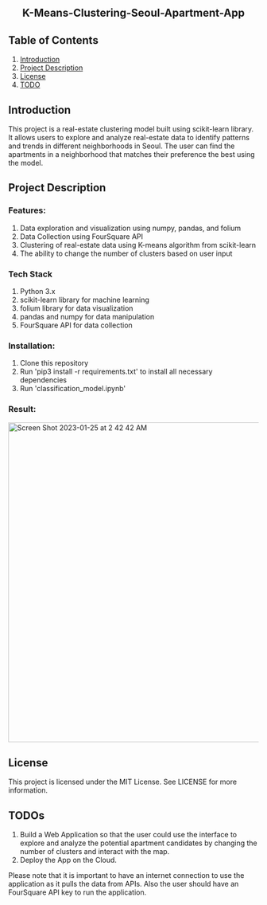 <center><h2>K-Means-Clustering-Seoul-Apartment-App</h2></center>

<h2>Table of Contents </h2>

1. <a href="#introduction">Introduction</a> 
2. <a href="#project">Project Description</a> 
3. <a href="#License">License</a> 
4. <a href="#todo">TODO</a> 

<h2 id="introduction">Introduction </h2>
This project is a real-estate clustering model built using scikit-learn library. It allows users to explore and analyze real-estate data to identify patterns and trends in different neighborhoods in Seoul. The user can find the apartments in a neighborhood that matches their preference the best using the model.

<h2 id="project">Project Description </h2>

### Features:
1. Data exploration and visualization using numpy, pandas, and folium
2. Data Collection using FourSquare API
2. Clustering of real-estate data using K-means algorithm from scikit-learn
3. The ability to change the number of clusters based on user input

### Tech Stack

1. Python 3.x
2. scikit-learn library for machine learning
3. folium library for data visualization
4. pandas and numpy for data manipulation
5. FourSquare API for data collection

### Installation:
1. Clone this repository 
2. Run 'pip3 install -r requirements.txt' to install all necessary dependencies
3. Run 'classification_model.ipynb'

### Result: 
<img width="642" alt="Screen Shot 2023-01-25 at 2 42 42 AM" src="https://user-images.githubusercontent.com/102776898/214517609-bed2a62d-275e-4a57-8720-7baa856a2677.png">

<h2 id="License">License </h2>
This project is licensed under the MIT License. See LICENSE for more information.

<h2 id="todo">TODOs </h2>

1. Build a Web Application so that the user could use the interface to explore and analyze the potential apartment candidates by changing the number of clusters and interact with the map.
1. Deploy the App on the Cloud.   

Please note that it is important to have an internet connection to use the application as it pulls the data from APIs. Also the user should have an FourSquare API key to run the application.



